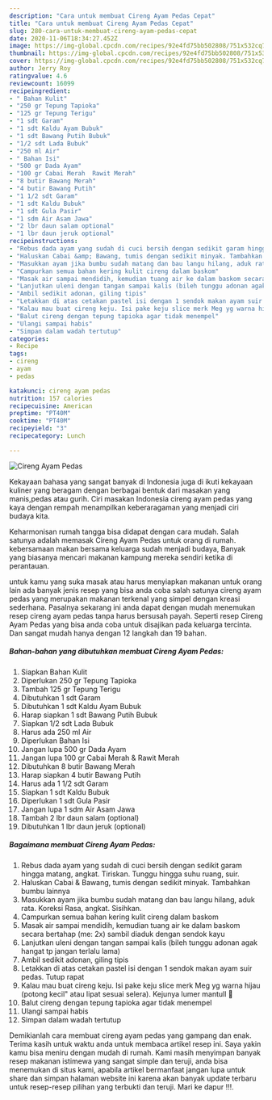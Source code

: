 ```yaml
---
description: "Cara untuk membuat Cireng Ayam Pedas Cepat"
title: "Cara untuk membuat Cireng Ayam Pedas Cepat"
slug: 280-cara-untuk-membuat-cireng-ayam-pedas-cepat
date: 2020-11-06T18:34:27.452Z
image: https://img-global.cpcdn.com/recipes/92e4fd75bb502808/751x532cq70/cireng-ayam-pedas-foto-resep-utama.jpg
thumbnail: https://img-global.cpcdn.com/recipes/92e4fd75bb502808/751x532cq70/cireng-ayam-pedas-foto-resep-utama.jpg
cover: https://img-global.cpcdn.com/recipes/92e4fd75bb502808/751x532cq70/cireng-ayam-pedas-foto-resep-utama.jpg
author: Jerry Roy
ratingvalue: 4.6
reviewcount: 16099
recipeingredient:
- " Bahan Kulit"
- "250 gr Tepung Tapioka"
- "125 gr Tepung Terigu"
- "1 sdt Garam"
- "1 sdt Kaldu Ayam Bubuk"
- "1 sdt Bawang Putih Bubuk"
- "1/2 sdt Lada Bubuk"
- "250 ml Air"
- " Bahan Isi"
- "500 gr Dada Ayam"
- "100 gr Cabai Merah  Rawit Merah"
- "8 butir Bawang Merah"
- "4 butir Bawang Putih"
- "1 1/2 sdt Garam"
- "1 sdt Kaldu Bubuk"
- "1 sdt Gula Pasir"
- "1 sdm Air Asam Jawa"
- "2 lbr daun salam optional"
- "1 lbr daun jeruk optional"
recipeinstructions:
- "Rebus dada ayam yang sudah di cuci bersih dengan sedikit garam hingga matang, angkat. Tiriskan. Tunggu hingga suhu ruang, suir."
- "Haluskan Cabai &amp; Bawang, tumis dengan sedikit minyak. Tambahkan bumbu lainnya"
- "Masukkan ayam jika bumbu sudah matang dan bau langu hilang, aduk rata. Koreksi Rasa, angkat. Sisihkan."
- "Campurkan semua bahan kering kulit cireng dalam baskom"
- "Masak air sampai mendidih, kemudian tuang air ke dalam baskom secara bertahap (me: 2x) sambil diaduk dengan sendok kayu"
- "Lanjutkan uleni dengan tangan sampai kalis (bileh tunggu adonan agak hangat tp jangan terlalu lama)"
- "Ambil sedikit adonan, giling tipis"
- "Letakkan di atas cetakan pastel isi dengan 1 sendok makan ayam suir pedas. Tutup rapat"
- "Kalau mau buat cireng keju. Isi pake keju slice merk Meg yg warna hijau (potong kecil&#34; atau lipat sesuai selera). Kejunya lumer mantull 🤤"
- "Balut cireng dengan tepung tapioka agar tidak menempel"
- "Ulangi sampai habis"
- "Simpan dalam wadah tertutup"
categories:
- Recipe
tags:
- cireng
- ayam
- pedas

katakunci: cireng ayam pedas 
nutrition: 157 calories
recipecuisine: American
preptime: "PT40M"
cooktime: "PT40M"
recipeyield: "3"
recipecategory: Lunch

---
```



![Cireng Ayam Pedas](https://img-global.cpcdn.com/recipes/92e4fd75bb502808/751x532cq70/cireng-ayam-pedas-foto-resep-utama.jpg)

Kekayaan bahasa yang sangat banyak di Indonesia juga di ikuti kekayaan kuliner yang beragam dengan berbagai bentuk dari masakan yang manis,pedas atau gurih. Ciri masakan Indonesia cireng ayam pedas yang kaya dengan rempah menampilkan keberaragaman yang menjadi ciri budaya kita.




Keharmonisan rumah tangga bisa didapat dengan cara mudah. Salah satunya adalah memasak Cireng Ayam Pedas untuk orang di rumah. kebersamaan makan bersama keluarga sudah menjadi budaya, Banyak yang biasanya mencari makanan kampung mereka sendiri ketika di perantauan.

untuk kamu yang suka masak atau harus menyiapkan makanan untuk orang lain ada banyak jenis resep yang bisa anda coba salah satunya cireng ayam pedas yang merupakan makanan terkenal yang simpel dengan kreasi sederhana. Pasalnya sekarang ini anda dapat dengan mudah menemukan resep cireng ayam pedas tanpa harus bersusah payah.
Seperti resep Cireng Ayam Pedas yang bisa anda coba untuk disajikan pada keluarga tercinta. Dan sangat mudah hanya dengan 12 langkah dan 19 bahan.


<!--inarticleads1-->

##### Bahan-bahan yang dibutuhkan membuat Cireng Ayam Pedas:

1. Siapkan  Bahan Kulit
1. Diperlukan 250 gr Tepung Tapioka
1. Tambah 125 gr Tepung Terigu
1. Dibutuhkan 1 sdt Garam
1. Dibutuhkan 1 sdt Kaldu Ayam Bubuk
1. Harap siapkan 1 sdt Bawang Putih Bubuk
1. Siapkan 1/2 sdt Lada Bubuk
1. Harus ada 250 ml Air
1. Diperlukan  Bahan Isi
1. Jangan lupa 500 gr Dada Ayam
1. Jangan lupa 100 gr Cabai Merah &amp; Rawit Merah
1. Dibutuhkan 8 butir Bawang Merah
1. Harap siapkan 4 butir Bawang Putih
1. Harus ada 1 1/2 sdt Garam
1. Siapkan 1 sdt Kaldu Bubuk
1. Diperlukan 1 sdt Gula Pasir
1. Jangan lupa 1 sdm Air Asam Jawa
1. Tambah 2 lbr daun salam (optional)
1. Dibutuhkan 1 lbr daun jeruk (optional)




<!--inarticleads2-->

##### Bagaimana membuat  Cireng Ayam Pedas:

1. Rebus dada ayam yang sudah di cuci bersih dengan sedikit garam hingga matang, angkat. Tiriskan. Tunggu hingga suhu ruang, suir.
1. Haluskan Cabai &amp; Bawang, tumis dengan sedikit minyak. Tambahkan bumbu lainnya
1. Masukkan ayam jika bumbu sudah matang dan bau langu hilang, aduk rata. Koreksi Rasa, angkat. Sisihkan.
1. Campurkan semua bahan kering kulit cireng dalam baskom
1. Masak air sampai mendidih, kemudian tuang air ke dalam baskom secara bertahap (me: 2x) sambil diaduk dengan sendok kayu
1. Lanjutkan uleni dengan tangan sampai kalis (bileh tunggu adonan agak hangat tp jangan terlalu lama)
1. Ambil sedikit adonan, giling tipis
1. Letakkan di atas cetakan pastel isi dengan 1 sendok makan ayam suir pedas. Tutup rapat
1. Kalau mau buat cireng keju. Isi pake keju slice merk Meg yg warna hijau (potong kecil&#34; atau lipat sesuai selera). Kejunya lumer mantull 🤤
1. Balut cireng dengan tepung tapioka agar tidak menempel
1. Ulangi sampai habis
1. Simpan dalam wadah tertutup




Demikianlah cara membuat cireng ayam pedas yang gampang dan enak. Terima kasih untuk waktu anda untuk membaca artikel resep ini. Saya yakin kamu bisa meniru dengan mudah di rumah. Kami masih menyimpan banyak resep makanan istimewa yang sangat simple dan teruji, anda bisa menemukan di situs kami, apabila artikel bermanfaat jangan lupa untuk share dan simpan halaman website ini karena akan banyak update terbaru untuk resep-resep pilihan yang terbukti dan teruji. Mari ke dapur !!!. 

